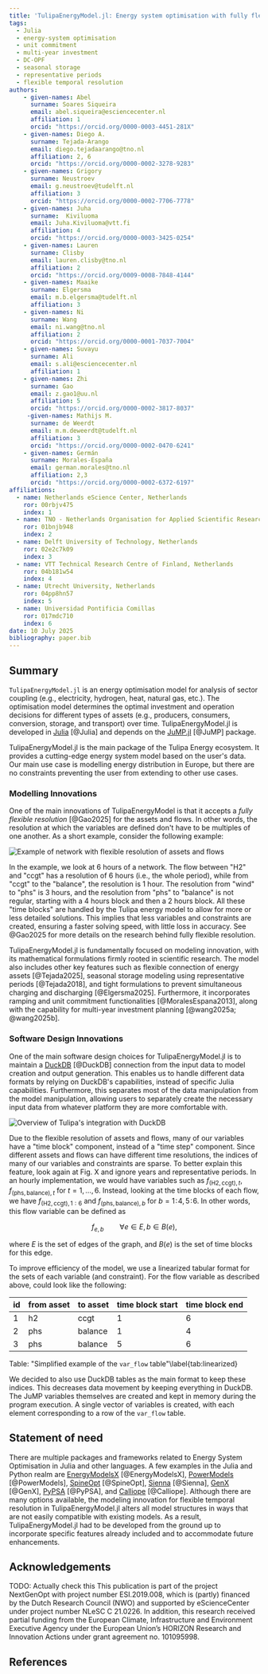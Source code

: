 ```yaml
---
title: 'TulipaEnergyModel.jl: Energy system optimisation with fully flexible resolution'
tags:
  - Julia
  - energy-system optimisation
  - unit commitment
  - multi-year investment
  - DC-OPF
  - seasonal storage
  - representative periods
  - flexible temporal resolution
authors:
    - given-names: Abel
      surname: Soares Siqueira
      email: abel.siqueira@esciencecenter.nl
      affiliation: 1
      orcid: "https://orcid.org/0000-0003-4451-281X"
    - given-names: Diego A.
      surname: Tejada-Arango
      email: diego.tejadaarango@tno.nl
      affiliation: 2, 6
      orcid: "https://orcid.org/0000-0002-3278-9283"
    - given-names: Grigory
      surname: Neustroev
      email: g.neustroev@tudelft.nl
      affiliation: 3
      orcid: "https://orcid.org/0000-0002-7706-7778"
    - given-names: Juha
      surname:  Kiviluoma
      email: Juha.Kiviluoma@vtt.fi
      affiliation: 4
      orcid: "https://orcid.org/0000-0003-3425-0254"
    - given-names: Lauren
      surname: Clisby
      email: lauren.clisby@tno.nl
      affiliation: 2
      orcid: "https://orcid.org/0009-0008-7848-4144"
    - given-names: Maaike
      surname: Elgersma
      email: m.b.elgersma@tudelft.nl
      affiliation: 3
    - given-names: Ni
      surname: Wang
      email: ni.wang@tno.nl
      affiliation: 2
      orcid: "https://orcid.org/0000-0001-7037-7004"
    - given-names: Suvayu
      surname: Ali
      email: s.ali@esciencecenter.nl
      affiliation: 1
    - given-names: Zhi
      surname: Gao
      email: z.gao1@uu.nl
      affiliation: 5
      orcid: "https://orcid.org/0000-0002-3817-8037"
     -given-names: Mathijs M.
      surname: de Weerdt
      email: m.m.deweerdt@tudelft.nl
      affiliation: 3
      orcid: "https://orcid.org/0000-0002-0470-6241"
    - given-names: Germán
      surname: Morales-España
      email: german.morales@tno.nl
      affiliation: 2,3
      orcid: "https://orcid.org/0000-0002-6372-6197"
affiliations:
  - name: Netherlands eScience Center, Netherlands
    ror: 00rbjv475
    index: 1
  - name: TNO - Netherlands Organisation for Applied Scientific Research, Netherlands
    ror: 01bnjb948
    index: 2
  - name: Delft University of Technology, Netherlands
    ror: 02e2c7k09
    index: 3
  - name: VTT Technical Research Centre of Finland, Netherlands
    ror: 04b181w54
    index: 4
  - name: Utrecht University, Netherlands
    ror: 04pp8hn57
    index: 5
  - name: Universidad Pontificia Comillas
    ror: 017mdc710
    index: 6
date: 10 July 2025
bibliography: paper.bib
---
```


## Summary

`TulipaEnergyModel.jl` is an energy optimisation model for analysis of sector coupling (e.g., electricity, hydrogen, heat, natural gas, etc.).
The optimisation model determines the optimal investment and operation decisions for different types of assets (e.g., producers, consumers, conversion, storage, and transport) over time.
TulipaEnergyModel.jl is developed in [Julia](https://julialang.org) [@Julia] and depends on the [JuMP.jl](https://jump.dev) [@JuMP] package.

TulipaEnergyModel.jl is the main package of the Tulipa Energy ecosystem.
It provides a cutting-edge energy system model based on the user's data.
Our main use case is modelling energy distribution in Europe, but there are no constraints preventing the user from extending to other use cases.

### Modelling Innovations 
One of the main innovations of TulipaEnergyModel is that it accepts a _fully flexible resolution_ [@Gao2025] for the assets and flows.
In other words, the resolution at which the variables are defined don't have to be multiples of one another.
As a short example, consider the following example:

![Example of network with flexible resolution of assets and flows](images/flexible-time-resolution.png)

In the example, we look at 6 hours of a network. The flow between "H2" and "ccgt" has a resolution of 6 hours (i.e., the whole period), while from "ccgt" to the "balance", the resolution is 1 hour.
The resolution from "wind" to "phs" is 3 hours, and the resolution from "phs" to "balance" is not regular, starting with a 4 hours block and then a 2 hours block.
All these "time blocks" are handled by the Tulipa energy model to allow for more or less detailed solutions.
This implies that less variables and constraints are created, ensuring a faster solving speed, with little loss in accuracy.
See @Gao2025 for more details on the research behind fully flexible resolution.

TulipaEnergyModel.jl is fundamentally focused on modeling innovation, with its mathematical formulations firmly rooted in scientific research.
The model also includes other key features such as flexible connection of energy assets [@Tejada2025], seasonal storage modeling using representative periods [@Tejada2018], and tight formulations to prevent simultaneous charging and discharging [@Elgersma2025].
Furthermore, it incorporates ramping and unit commitment functionalities [@MoralesEspana2013], along with the capability for multi-year investment planning [@wang2025a; @wang2025b].

### Software Design Innovations
One of the main software design choices for TulipaEnergyModel.jl is to maintain a [DuckDB](https://duckdb.org) [@DuckDB] connection from the input data to model creation and output generation.
This enables us to handle different data formats by relying on DuckDB's capabilities, instead of specific Julia capabilities.
Furthermore, this separates most of the data manipulation from the model manipulation, allowing users to separately create the necessary input data from whatever platform they are more comfortable with.

![Overview of Tulipa's integration with DuckDB](images/tulipa-overview.jpg)

Due to the flexible resolution of assets and flows, many of our variables have a "time block" component, instead of a "time step" component.
Since different assets and flows can have different time resolutions, the indices of many of our variables and constraints are sparse.
To better explain this feature, look again at Fig. X and ignore years and representative periods.
In an hourly implementation, we would have variables such as $f_{(\text{H2},\text{ccgt}),t}$, $f_{(\text{phs},\text{balance}),t}$ for $t = 1,\dots,6$.
Instead, looking at the time blocks of each flow, we have $f_{(\text{H2},\text{ccgt}),1:6}$ and $f_{(\text{phs},\text{balance}),b}$ for $b = 1\!:\!4, 5\!:\!6$.
In other words, this flow variable can be defined as

$$f_{e,b} \qquad \forall e \in E, b \in B(e),$$

where $E$ is the set of edges of the graph, and $B(e)$ is the set of time blocks for this edge.

To improve efficiency of the model, we use a linearized tabular format for the sets of each variable (and constraint).
For the flow variable as described above, could look like the following:

| id | from asset | to asset | time block start | time block end |
|----|------------|----------|------------------|----------------|
|  1 | h2 | ccgt | 1 | 6 |
|  2 | phs | balance | 1 | 4 |
|  3 | phs | balance | 5 | 6 |

Table: "Simplified example of the `var_flow` table"\label{tab:linearized}

We decided to also use DuckDB tables as the main format to keep these indices.
This decreases data movement by keeping everything in DuckDB.
The JuMP variables themselves are created and kept in memory during the program execution.
A single vector of variables is created, with each element corresponding to a row of the `var_flow` table.

## Statement of need

There are multiple packages and frameworks related to Energy System Optimisation in Julia and other languages.
A few examples in the Julia and Python realm are [EnergyModelsX](https://github.com/EnergyModelsX) [@EnergyModelsX], [PowerModels](https://github.com/lanl-ansi/PowerModels.jl) [@PowerModels], [SpineOpt](https://www.tools-for-energy-system-modelling.org/) [@SpineOpt], [Sienna](https://www.nrel.gov/analysis/sienna) [@Sienna], [GenX](https://github.com/GenXProject/GenX) [@GenX], [PyPSA](https://pypsa.org) [@PyPSA], and [Calliope](https://github.com/calliope-project/calliope) [@Calliope].
Although there are many options available, the modeling innovation for flexible temporal resolution in TulipaEnergyModel.jl alters all model structures in ways that are not easily compatible with existing models.
As a result, TulipaEnergyModel.jl had to be developed from the ground up to incorporate specific features already included and to accommodate future enhancements.

## Acknowledgements

TODO: Actually check this
This publication is part of the project NextGenOpt with project number ESI.2019.008, which is (partly) financed by the Dutch Research Council (NWO) and supported by eScienceCenter under project number NLeSC C 21.0226.
In addition, this research received partial funding from the European Climate, Infrastructure and Environment Executive Agency under the European Union’s HORIZON Research and Innovation Actions under grant agreement no. 101095998.

## References
